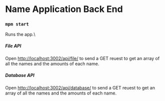 # Name Application Back End

### `mpm start`

Runs the app.\

##### File API
Open [http://localhost:3002/api/file/](http://localhost:3002/api/file/) to send a GET reuest to get an array of all the names and the amounts of each name.

##### Database API
Open [http://localhost:3002/api/database/](http://localhost:3002/api/database/) to send a GET reuest to get an array of all the names and the amounts of each name.